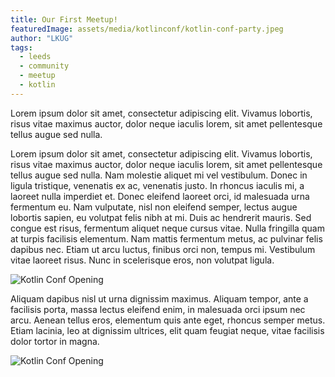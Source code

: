 ```yaml
---
title: Our First Meetup!
featuredImage: assets/media/kotlinconf/kotlin-conf-party.jpeg
author: "LKUG"
tags:
  - leeds
  - community
  - meetup
  - kotlin
---
```


Lorem ipsum dolor sit amet, consectetur adipiscing elit. Vivamus lobortis, risus vitae maximus auctor, dolor neque iaculis lorem, sit amet pellentesque tellus augue sed nulla.
     
Lorem ipsum dolor sit amet, consectetur adipiscing elit. Vivamus lobortis, risus vitae maximus auctor, dolor neque iaculis lorem, sit amet pellentesque tellus augue sed nulla. Nam molestie aliquet mi vel vestibulum. Donec in ligula tristique, venenatis ex ac, venenatis justo. In rhoncus iaculis mi, a laoreet nulla imperdiet et. Donec eleifend laoreet orci, id malesuada urna fermentum eu. Nam vulputate, nisl non eleifend semper, lectus augue lobortis sapien, eu volutpat felis nibh at mi. Duis ac hendrerit mauris. Sed congue est risus, fermentum aliquet neque cursus vitae. Nulla fringilla quam at turpis facilisis elementum. Nam mattis fermentum metus, ac pulvinar felis dapibus nec. Etiam ut arcu luctus, finibus orci non, tempus mi. Vestibulum vitae laoreet risus. Nunc in scelerisque eros, non volutpat ligula. 

<img src="/assets/media/kotlinconf/kotlin-conf-hall1.jpeg"
     alt="Kotlin Conf Opening"
     style="max-width:100%;" />

Aliquam dapibus nisl ut urna dignissim maximus. Aliquam tempor, ante a facilisis porta, massa lectus eleifend enim, in malesuada orci ipsum nec arcu. Aenean tellus eros, elementum quis ante eget, rhoncus semper metus. Etiam lacinia, leo at dignissim ultrices, elit quam feugiat neque, vitae facilisis dolor tortor in magna.

<img src="/assets/media/kotlinconf/kotlin-conf-opening.jpeg"
     alt="Kotlin Conf Opening"
     style="max-width:100%;" />

